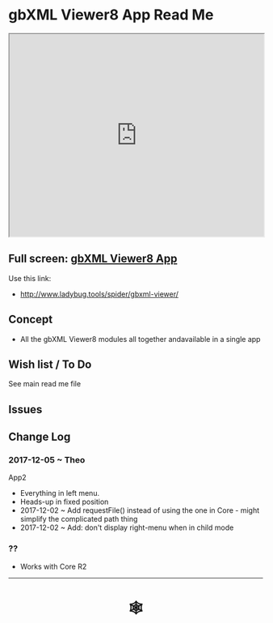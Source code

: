 <span style=display:none; >[You are now in a GitHub source code view - click this link to view Read Me file as a web page](http://www.ladybug.tools/spider/index.html#gbxml-viewer/r8/gbxml-viewer8-app/README.md "View file as a web page." ) </span>

# gbXML Viewer8 App Read Me


<iframe class=iframeReadMe src=http://www.ladybug.tools/spider/gbxml-viewer/ width=100% height=400px >Iframes are not displayed on github.com</iframe>


## Full screen: [gbXML Viewer8 App]( http://www.ladybug.tools/spider/gbxml-viewer/ )


Use this link:

* <http://www.ladybug.tools/spider/gbxml-viewer/>

## Concept

* All the gbXML Viewer8 modules all together andavailable in a single app


## Wish list / To Do

See main read me file

## Issues




## Change Log

### 2017-12-05 ~ Theo

App2 

* Everything in left menu.
* Heads-up in fixed position
* 2017-12-02 ~ Add requestFile() instead of using the one in Core - might simplify the complicated path thing 
* 2017-12-02 ~ Add: don't display right-menu when in child mode

### ??
* Works with Core R2




***


# <center title="hello!" ><a href=javascript:window.scrollTo(0,0); style=text-decoration:none; > &#x1f578; </a></center>



